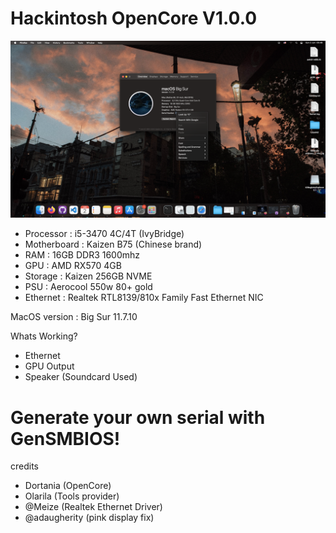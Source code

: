 # Hackintosh OpenCore V1.0.0

![Alt text](bigsur.png)

- Processor : i5-3470 4C/4T (IvyBridge)
- Motherboard : Kaizen B75 (Chinese brand)
- RAM : 16GB DDR3 1600mhz
- GPU : AMD RX570 4GB
- Storage : Kaizen 256GB NVME
- PSU : Aerocool 550w 80+ gold
- Ethernet : Realtek RTL8139/810x Family Fast Ethernet NIC

MacOS version : Big Sur 11.7.10

Whats Working?
- Ethernet
- GPU Output
- Speaker (Soundcard Used)

# Generate your own serial with GenSMBIOS!

credits
- Dortania (OpenCore)
- Olarila (Tools provider)
- @Meize (Realtek Ethernet Driver)
- @adaugherity (pink display fix)